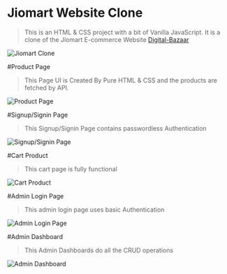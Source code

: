 # Jiomart Website Clone

> This is an HTML & CSS project with a bit of Vanilla JavaScript. It is a clone of the Jiomart E-commerce Website [Digital-Bazaar](https://digital-bazaar.netlify.app/)

![Jiomart Clone](https://i.imgur.com/1yhEKos.jpg 'Jiomart Clone')

#Product Page

> This Page UI is Created By Pure HTML & CSS and the products are fetched by API.

![Product Page](https://i.imgur.com/Yx6JRmj.jpeg 'Product Page')

#Signup/Signin Page

> This Signup/Signin Page contains passwordless Authentication

![Signup/Signin Page](https://i.imgur.com/WyiplDN.jpeg 'Signup/Signin Page')

#Cart Product

> This cart page is fully functional 

![Cart Product](https://i.imgur.com/E8NLiXh.jpeg 'Cart Product')

#Admin Login Page

> This admin login page uses basic Authentication

![Admin Login Page](https://i.imgur.com/e9YYF8e.jpeg 'Admin Login Page')

#Admin Dashboard

> This Admin Dashboards do all the CRUD operations

![Admin Dashboard](https://i.imgur.com/e3CBVCf.jpeg 'Admin Dashboard')
